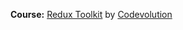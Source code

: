 **Course:** [Redux Toolkit](https://www.youtube.com/playlist?list=PLC3y8-rFHvwiaOAuTtVXittwybYIorRB3)
by [Codevolution](https://www.youtube.com/@Codevolution)